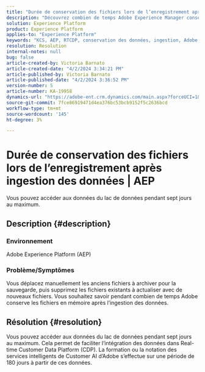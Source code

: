 ```yaml
---
title: "Durée de conservation des fichiers lors de l’enregistrement après ingestion des données | AEP"
description: "Découvrez combien de temps Adobe Experience Manager conserve les fichiers en stockage après l’ingestion des données."
solution: Experience Platform
product: Experience Platform
applies-to: "Experience Platform"
keywords: "KCS, AEP, RTCDP, conservation des données, ingestion, Adobe Experience Platform, Experience Platform, lac de données"
resolution: Resolution
internal-notes: null
bug: false
article-created-by: Victoria Barnato
article-created-date: "4/2/2024 3:34:21 PM"
article-published-by: Victoria Barnato
article-published-date: "4/2/2024 3:36:52 PM"
version-number: 5
article-number: KA-19958
dynamics-url: "https://adobe-ent.crm.dynamics.com/main.aspx?forceUCI=1&pagetype=entityrecord&etn=knowledgearticle&id=b6a50c77-06f1-ee11-904b-6045bd04ed02"
source-git-commit: 7fce86919471d4ea376bc53bcb9152f5c2636bcd
workflow-type: tm+mt
source-wordcount: '145'
ht-degree: 3%

---
```


# Durée de conservation des fichiers lors de l’enregistrement après ingestion des données | AEP


Vous pouvez accéder aux données du lac de données pendant sept jours au maximum.

## Description {#description}


### <b>Environnement</b>

Adobe Experience Platform (AEP)

### <b>Problème/Symptômes</b>

Vous déplacez manuellement les anciens fichiers à archiver pour la sauvegarde, puis supprimez les fichiers existants à actualiser avec de nouveaux fichiers. Vous souhaitez savoir pendant combien de temps Adobe conserve les fichiers en mémoire après l’ingestion des données.




## Résolution {#resolution}


Vous pouvez accéder aux données du lac de données pendant sept jours au maximum. Cela permet de faciliter l’intégration des données dans Real-time Customer Data Platform (CDP). La formation ou la notation des services intelligents de Customer AI d’Adobe s’effectue sur une période de 180 jours à partir de ces données.
